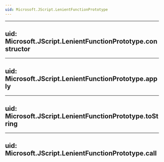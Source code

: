 ```yaml
---
uid: Microsoft.JScript.LenientFunctionPrototype
---
```


---
uid: Microsoft.JScript.LenientFunctionPrototype.constructor
---

---
uid: Microsoft.JScript.LenientFunctionPrototype.apply
---

---
uid: Microsoft.JScript.LenientFunctionPrototype.toString
---

---
uid: Microsoft.JScript.LenientFunctionPrototype.call
---
